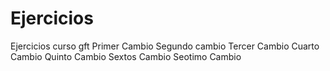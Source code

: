 # Ejercicios
Ejercicios curso gft
Primer Cambio
Segundo cambio
Tercer Cambio
Cuarto Cambio
Quinto Cambio
Sextos Cambio
Seotimo Cambio